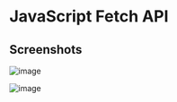 # JavaScript Fetch API

## Screenshots

![image](https://github.com/stefanoturcarelli/javascript-fetch-api/assets/67341828/c10f515e-4892-48ef-919a-e30a516a686a)

![image](https://github.com/stefanoturcarelli/javascript-fetch-api/assets/67341828/309974bf-f1bf-45dc-8733-05dd627f35bf)

